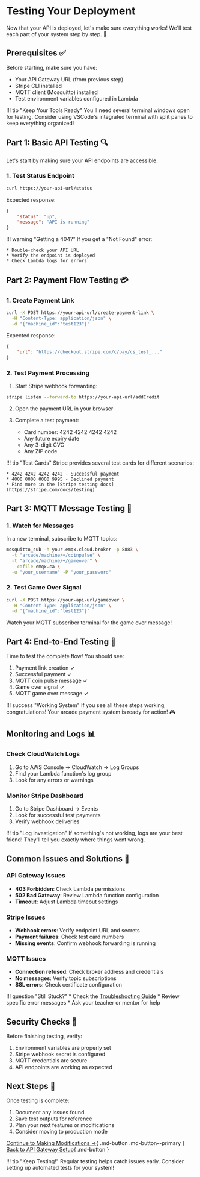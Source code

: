 # Testing Your Deployment

Now that your API is deployed, let's make sure everything works! We'll test each part of your system step by step. :microscope:

## Prerequisites ✅

Before starting, make sure you have:

* Your API Gateway URL (from previous step)
* Stripe CLI installed
* MQTT client (Mosquitto) installed
* Test environment variables configured in Lambda

!!! tip "Keep Your Tools Ready"
    You'll need several terminal windows open for testing. Consider using VSCode's integrated terminal with split panes to keep everything organized!

## Part 1: Basic API Testing 🔍

Let's start by making sure your API endpoints are accessible.

### 1. Test Status Endpoint

```bash
curl https://your-api-url/status
```

Expected response:
```json
{
    "status": "up",
    "message": "API is running"
}
```

!!! warning "Getting a 404?"
    If you get a "Not Found" error:

    * Double-check your API URL
    * Verify the endpoint is deployed
    * Check Lambda logs for errors

## Part 2: Payment Flow Testing 💳

### 1. Create Payment Link

```bash
curl -X POST https://your-api-url/create-payment-link \
  -H "Content-Type: application/json" \
  -d '{"machine_id":"test123"}'
```

Expected response:
```json
{
    "url": "https://checkout.stripe.com/c/pay/cs_test_..."
}
```

### 2. Test Payment Processing

1. Start Stripe webhook forwarding:
```bash
stripe listen --forward-to https://your-api-url/addCredit
```

2. Open the payment URL in your browser

3. Complete a test payment:

    * Card number: 4242 4242 4242 4242
    * Any future expiry date
    * Any 3-digit CVC
    * Any ZIP code

!!! tip "Test Cards"
    Stripe provides several test cards for different scenarios:

    * 4242 4242 4242 4242 - Successful payment
    * 4000 0000 0000 9995 - Declined payment
    * Find more in the [Stripe testing docs](https://stripe.com/docs/testing)

## Part 3: MQTT Message Testing 📡

### 1. Watch for Messages

In a new terminal, subscribe to MQTT topics:

```bash
mosquitto_sub -h your.emqx.cloud.broker -p 8883 \
  -t "arcade/machine/+/coinpulse" \
  -t "arcade/machine/+/gameover" \
  --cafile emqx.ca \
  -u "your_username" -P "your_password"
```

### 2. Test Game Over Signal

```bash
curl -X POST https://your-api-url/gameover \
  -H "Content-Type: application/json" \
  -d '{"machine_id":"test123"}'
```

Watch your MQTT subscriber terminal for the game over message!

## Part 4: End-to-End Testing 🔄

Time to test the complete flow! You should see:

1. Payment link creation ✓
2. Successful payment ✓
3. MQTT coin pulse message ✓
4. Game over signal ✓
5. MQTT game over message ✓

!!! success "Working System"
    If you see all these steps working, congratulations! Your arcade payment system is ready for action! 🎮

## Monitoring and Logs 📊

### Check CloudWatch Logs

1. Go to AWS Console → CloudWatch → Log Groups
2. Find your Lambda function's log group
3. Look for any errors or warnings

### Monitor Stripe Dashboard

1. Go to Stripe Dashboard → Events
2. Look for successful test payments
3. Verify webhook deliveries

!!! tip "Log Investigation"
    If something's not working, logs are your best friend! They'll tell you exactly where things went wrong.

## Common Issues and Solutions 🔧

### API Gateway Issues

* **403 Forbidden**: Check Lambda permissions
* **502 Bad Gateway**: Review Lambda function configuration
* **Timeout**: Adjust Lambda timeout settings

### Stripe Issues

* **Webhook errors**: Verify endpoint URL and secrets
* **Payment failures**: Check test card numbers
* **Missing events**: Confirm webhook forwarding is running

### MQTT Issues

* **Connection refused**: Check broker address and credentials
* **No messages**: Verify topic subscriptions
* **SSL errors**: Check certificate configuration

!!! question "Still Stuck?"
    * Check the [Troubleshooting Guide](../../troubleshooting/common-issues.md)
    * Review specific error messages
    * Ask your teacher or mentor for help

## Security Checks 🔐

Before finishing testing, verify:

1. Environment variables are properly set
2. Stripe webhook secret is configured
3. MQTT credentials are secure
4. API endpoints are working as expected

## Next Steps 🎯

Once testing is complete:

1. Document any issues found
2. Save test outputs for reference
3. Plan your next features or modifications
4. Consider moving to production mode

[Continue to Making Modifications →](../custom-build/modifications.md){ .md-button .md-button--primary }
[Back to API Gateway Setup](setup-gateway.md){ .md-button }

!!! tip "Keep Testing!"
    Regular testing helps catch issues early. Consider setting up automated tests for your system!